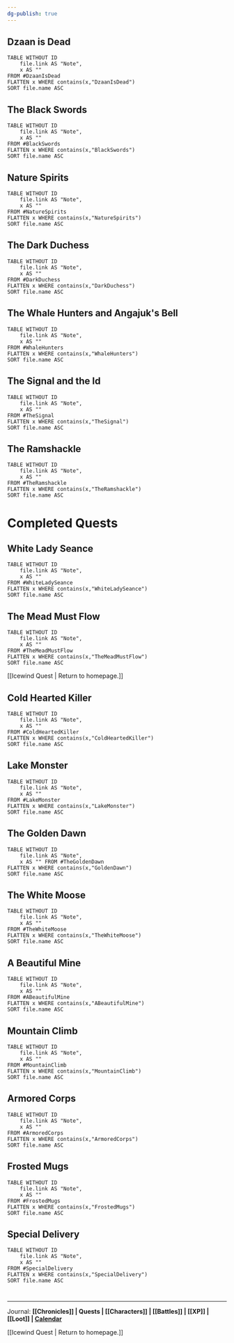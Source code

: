 ```yaml
---
dg-publish: true
---
```


## Dzaan is Dead
```dataview
TABLE WITHOUT ID
	file.link AS "Note", 
	x AS ""
FROM #DzaanIsDead 
FLATTEN x WHERE contains(x,"DzaanIsDead") 
SORT file.name ASC
```

## The Black Swords
```dataview
TABLE WITHOUT ID
	file.link AS "Note", 
	x AS ""
FROM #BlackSwords 
FLATTEN x WHERE contains(x,"BlackSwords") 
SORT file.name ASC
```

## Nature Spirits
```dataview
TABLE WITHOUT ID
	file.link AS "Note", 
	x AS ""
FROM #NatureSpirits 
FLATTEN x WHERE contains(x,"NatureSpirits") 
SORT file.name ASC
```


## The Dark Duchess
```dataview
TABLE WITHOUT ID
	file.link AS "Note", 
	x AS ""
FROM #DarkDuchess 
FLATTEN x WHERE contains(x,"DarkDuchess") 
SORT file.name ASC
```

## The Whale Hunters and Angajuk's Bell
```dataview
TABLE WITHOUT ID
	file.link AS "Note", 
	x AS ""
FROM #WhaleHunters 
FLATTEN x WHERE contains(x,"WhaleHunters") 
SORT file.name ASC
```

## The Signal and the Id
```dataview
TABLE WITHOUT ID
	file.link AS "Note", 
	x AS ""
FROM #TheSignal 
FLATTEN x WHERE contains(x,"TheSignal") 
SORT file.name ASC
```
## The Ramshackle
```dataview
TABLE WITHOUT ID
	file.link AS "Note", 
	x AS ""
FROM #TheRamshackle 
FLATTEN x WHERE contains(x,"TheRamshackle") 
SORT file.name ASC
```




# Completed Quests
## White Lady Seance
```dataview
TABLE WITHOUT ID
	file.link AS "Note", 
	x AS ""
FROM #WhiteLadySeance  
FLATTEN x WHERE contains(x,"WhiteLadySeance") 
SORT file.name ASC
```
## The Mead Must Flow
```dataview
TABLE WITHOUT ID
	file.link AS "Note", 
	x AS ""
FROM #TheMeadMustFlow 
FLATTEN x WHERE contains(x,"TheMeadMustFlow") 
SORT file.name ASC
```






[[Icewind Quest | Return to homepage.]]
## Cold Hearted Killer
```dataview
TABLE WITHOUT ID
	file.link AS "Note", 
	x AS ""
FROM #ColdHeartedKiller 
FLATTEN x WHERE contains(x,"ColdHeartedKiller") 
SORT file.name ASC
```
## Lake Monster
```dataview
TABLE WITHOUT ID
	file.link AS "Note", 
	x AS ""
FROM #LakeMonster 
FLATTEN x WHERE contains(x,"LakeMonster") 
SORT file.name ASC
```
## The Golden Dawn
```dataview
TABLE WITHOUT ID
	file.link AS "Note", 
	x AS "" FROM #TheGoldenDawn 
FLATTEN x WHERE contains(x,"GoldenDawn") 
SORT file.name ASC
```

## The White Moose
```dataview
TABLE WITHOUT ID
	file.link AS "Note", 
	x AS ""
FROM #TheWhiteMoose 
FLATTEN x WHERE contains(x,"TheWhiteMoose") 
SORT file.name ASC
```

## A Beautiful Mine
```dataview
TABLE WITHOUT ID
	file.link AS "Note", 
	x AS ""
FROM #ABeautifulMine 
FLATTEN x WHERE contains(x,"ABeautifulMine") 
SORT file.name ASC
```

## Mountain Climb
```dataview
TABLE WITHOUT ID
	file.link AS "Note", 
	x AS ""
FROM #MountainClimb
FLATTEN x WHERE contains(x,"MountainClimb") 
SORT file.name ASC
```

## Armored Corps
```dataview
TABLE WITHOUT ID
	file.link AS "Note", 
	x AS ""
FROM #ArmoredCorps 
FLATTEN x WHERE contains(x,"ArmoredCorps") 
SORT file.name ASC
```

## Frosted Mugs
```dataview
TABLE WITHOUT ID
	file.link AS "Note", 
	x AS "" 
FROM #FrostedMugs 
FLATTEN x WHERE contains(x,"FrostedMugs") 
SORT file.name ASC
```

## Special Delivery
```dataview
TABLE WITHOUT ID
	file.link AS "Note", 
	x AS ""
FROM #SpecialDelivery
FLATTEN x WHERE contains(x,"SpecialDelivery") 
SORT file.name ASC
```

# 

---

Journal: **[[Chronicles]] | Quests |  [[Characters]] | [[Battles]] | [[XP]] | [[Loot]]  | [Calendar](https://app.fantasy-calendar.com/calendars/38f9e3f5098bac1f655a4fb4241f35eb)**

[[Icewind Quest | Return to homepage.]]